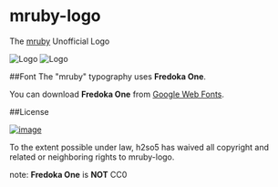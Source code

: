 mruby-logo
==========

The [mruby](https://github.com/mruby/mruby) Unofficial Logo

![Logo](https://raw.github.com/h2so5/mruby-logo/master/png/mruby_logo_red.png)
![Logo](https://raw.github.com/h2so5/mruby-logo/master/png/mruby_logo_white.png)

##Font
The "mruby" typography uses __Fredoka One__.

You can download __Fredoka One__ from [Google Web Fonts](https://www.google.com/fonts/specimen/Fredoka+One).

##License

[![image](http://i.creativecommons.org/p/zero/1.0/88x31.png)](http://creativecommons.org/publicdomain/zero/1.0/)

To the extent possible under law, h2so5 has waived all copyright and related or neighboring rights to mruby-logo.

note: __Fredoka One__ is __NOT__ CC0

